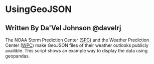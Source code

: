 # UsingGeoJSON
## Written By Da'Vel Johnson @davelrj
The NOAA Storm Prediction Center (<a href='https://www.spc.noaa.gov/' target="_blank">SPC</a>) and the Weather Prediction Center (<a href='https://www.wpc.ncep.noaa.gov/index.php#page=ovw' target="_blank">WPC</a>) make GeoJSON files of their weather outlooks publicly availible.
This script shows an example way to display the data using geopandas.
